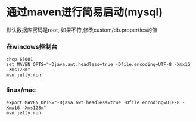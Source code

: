 # 通过maven进行简易启动(mysql)

默认数据库密码是root, 如果不符,修改custom/db.properties的值

### 在windows控制台

```
chcp 65001
set MAVEN_OPTS="-Djava.awt.headless=true -Dfile.encoding=UTF-8 -Xmx1G -Xms128m"
mvn jetty:run
```

### linux/mac

```
export MAVEN_OPTS="-Djava.awt.headless=true -Dfile.encoding=UTF-8 -Xmx1G -Xms128m"
mvn jetty:run
```